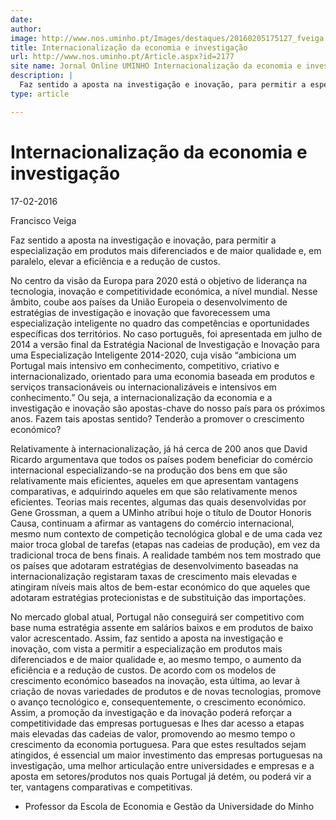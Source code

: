 ```yaml
---
date: 
author: 
image: http://www.nos.uminho.pt/Images/destaques/20160205175127_fveiga.jpg
title: Internacionalização da economia e investigação
url: http://www.nos.uminho.pt/Article.aspx?id=2177
site name: Jornal Online UMINHO Internacionalização da economia e investigação
description: |
  Faz sentido a aposta na investigação e inovação, para permitir a especialização em produtos mais diferenciados e de maior qualidade e, em paralelo, elevar a eficiência e a redução de custos.
type: article

---
```

# Internacionalização da economia e investigação


17-02-2016

Francisco Veiga

Faz sentido a aposta na investigação e inovação, para permitir a especialização em produtos mais diferenciados e de maior qualidade e, em paralelo, elevar a eficiência e a redução de custos.

No centro da visão da Europa para 2020 está o objetivo de liderança na tecnologia, inovação e competitividade económica, a nível mundial. Nesse âmbito, coube aos países da União Europeia o desenvolvimento de estratégias de investigação e inovação que favorecessem uma especialização inteligente no quadro das competências e oportunidades específicas dos territórios. No caso português, foi apresentada em julho de 2014 a versão final da Estratégia Nacional de Investigação e Inovação para uma Especialização Inteligente 2014-2020, cuja visão “ambiciona um Portugal mais intensivo em conhecimento, competitivo, criativo e internacionalizado, orientado para uma economia baseada em produtos e serviços transacionáveis ou internacionalizáveis e intensivos em conhecimento.” Ou seja, a internacionalização da economia e a investigação e inovação são apostas-chave do nosso país para os próximos anos. Fazem tais apostas sentido? Tenderão a promover o crescimento económico?

Relativamente à internacionalização, já há cerca de 200 anos que David Ricardo argumentava que todos os países podem beneficiar do comércio internacional especializando-se na produção dos bens em que são relativamente mais eficientes, aqueles em que apresentam vantagens comparativas, e adquirindo aqueles em que são relativamente menos eficientes. Teorias mais recentes, algumas das quais desenvolvidas por Gene Grossman, a quem a UMinho atribui hoje o título de Doutor Honoris Causa, continuam a afirmar as vantagens do comércio internacional, mesmo num contexto de competição tecnológica global e de uma cada vez maior troca global de tarefas (etapas nas cadeias de produção), em vez da tradicional troca de bens finais. A realidade também nos tem mostrado que os países que adotaram estratégias de desenvolvimento baseadas na internacionalização registaram taxas de crescimento mais elevadas e atingiram níveis mais altos de bem-estar económico do que aqueles que adotaram estratégias protecionistas e de substituição das importações.

No mercado global atual, Portugal não conseguirá ser competitivo com base numa estratégia assente em salários baixos e em produtos de baixo valor acrescentado. Assim, faz sentido a aposta na investigação e inovação, com vista a permitir a especialização em produtos mais diferenciados e de maior qualidade e, ao mesmo tempo, o aumento da eficiência e a redução de custos. De acordo com os modelos de crescimento económico baseados na inovação, esta última, ao levar à criação de novas variedades de produtos e de novas tecnologias, promove o avanço tecnológico e, consequentemente, o crescimento económico. Assim, a promoção da investigação e da inovação poderá reforçar a competitividade das empresas portuguesas e lhes dar acesso a etapas mais elevadas das cadeias de valor, promovendo ao mesmo tempo o crescimento da economia portuguesa. Para que estes resultados sejam atingidos, é essencial um maior investimento das empresas portuguesas na investigação, uma melhor articulação entre universidades e empresas e a aposta em setores/produtos nos quais Portugal já detém, ou poderá vir a ter, vantagens comparativas e competitivas.

* Professor da Escola de Economia e Gestão da Universidade do Minho
